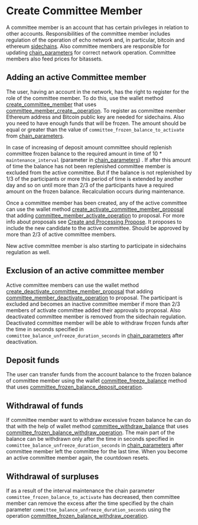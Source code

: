 # Create Committee Member

A committee member is an account that has certain privileges in relation to other accounts. Responsibilities of the committee member includes regulation of the operation of echo network and, in particular, bitcoin and ethereum [sidechains](/technologies/sidechains/README.md).
Also committee members are responsible for updating [chain_parameters](/api-reference/echo-objects/chain-parameters.md) for correct network operation.
Committee members also feed prices for bitassets. 

## Adding an active Committee member

The user, having an account in the network, has the right to register for the role of the committee member. To do this, use the wallet method [create_committee_member](/api-reference/echo-wallet-api/README.md#create_committee_member-owner_account-url-amount-eth_address-btc_public_key-broadcast) that uses [committee\_member\_create_\_operation](/api-reference/echo-operations/committee-member.md#committee_member_activate_operation). To register as committee member Ethereum address and Bitcoin public key are needed for sidechains. Also you need to have enough funds that will be frozen. The amount should be equal or greater than the value of `committee_frozen_balance_to_activate` from [chain_parameters](/api-reference/echo-objects/chain-parameters.md).
   
In case of increasing of deposit amount committee should replenish committee frozen balance to the required amount in time of 10 * `maintenance_interval` (parameter in [chain_parameters](/api-reference/echo-objects/chain-parameters.md)) . If after this amount of time the balance has not been replenished committee member is excluded from the active committee. But if the balance is not replenished by 1/3 of the participants or more this period of time is extended by another day and so on until more than 2/3 of the participants have a required amount on the frozen balance. Recalculation occurs during maintenance.

Once a committee member has been created, any of the active committee can use the wallet method [create_activate_committee_member_proposal](/api-reference/echo-wallet-api/README.md#create_activate_committee_member_proposal-sender-committee_to_activate-expiration_time) that adding [committee\_member\_activate\_operation](/api-reference/echo-operations/committee-member.md#committee_member_activate_operation) to proposal. For more info about proposals see [Create and Processing Propose](propose.md). It proposes to include the new candidate to the active committee. Should be approved by more than 2/3 of active committee members.

New active committee member is also starting to participate in sidechains regulation as well.

## Exclusion of an active committee member

Active committee members can use the wallet method [create_deactivate_committee_member_proposal](/api-reference/echo-wallet-api/README.md#create_deactivate_committee_member_proposal-sender-committee_to_activate-expiration_time) that adding [committee\_member\_deactivate\_operation](/api-reference/echo-operations/committee-member.md#committee_member_deactivate_operation) to proposal. The participant is excluded and becomes an inactive committee member if more than 2/3 members of activate committee added their approvals to proposal. Also deactivated committee member is removed from the sidechain regulation.
Deactivated committee member will be able to withdraw frozen funds after the time in seconds specified in `committee_balance_unfreeze_duration_seconds` in [chain_parameters](/api-reference/echo-objects/chain-parameters.md) after deactivation.
## Deposit funds

The user can transfer funds from the account balance to the frozen balance of committee member using the wallet [committee_freeze_balance](/api-reference/echo-wallet-api/README.md#committee_freeze_balance-owner_account-amount-broadcast) method that uses [committee\_frozen\_balance\_deposit\_operation](/api-reference/echo-operations/committee-member.md#committee_frozen_balance_deposit_operation).

## Withdrawal of funds

If committee member want to withdraw excessive frozen balance he can do that with the help of wallet method [committee_withdraw_balance](/api-reference/echo-wallet-api/README.md#committee_withdraw_balance-owner_account-amount-broadcast) that uses [committee\_frozen\_balance\_withdraw\_operation](/api-reference/echo-operations/committee-member.md#committee_frozen_balance_withdraw_operation). The main part of the balance can be withdrawn only after the time in seconds specified in `committee_balance_unfreeze_duration_seconds` in [chain_parameters](/api-reference/echo-objects/chain-parameters.md) after committee member left the committee for the last time. When you become an active committee member again, the countdown resets.

## Withdrawal of surpluses

If as a result of the interval maintenance the chain parameter `committee_frozen_balance_to_activate` has decreased, then committee member can remove the excess after the time specified by the chain parameter `committee_balance_unfreeze_duration_seconds` using the operation [committee\_frozen\_balance\_withdraw\_operation](/api-reference/echo-operations/committee-member.md#committee_frozen_balance_withdraw_operation).
